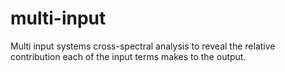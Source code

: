 # multi-input
Multi input systems cross-spectral analysis to reveal the relative contribution each of the input terms makes to the output.
